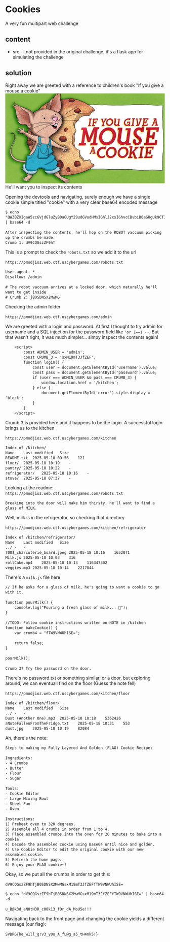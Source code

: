 # Cookies
A very fun multipart web challenge

## content
* src -- not provided in the original challenge, it's a flask app for simulating the challenge

## solution
Right away we are greeted with a reference to children's book "If you give a mouse a cookie"
![If You Give a Mouse A Cookie](./src/app/static/images/title.png)
He'll want you to inspect its contents

Opening the devtools and navigating, surely enough we have a single cookie simple titled "cookie" with a very clear base64 encoded message

```
$ echo "QWZ0ZXIgaW5zcGVjdGluZyB0aGUgY29udGVudHMsIGhlJ2xsIGhvcCBvbiB0aGUgUk9CT1QgdmFjY3V1bSBwaWNraW5nIHVwIHRoZSBjcnVtYnMgaGUgbWFkZS4KQ3J1bWIgMTogZFY5Q1FHc3paRjloVA==" | base64 -d

After inspecting the contents, he'll hop on the ROBOT vaccuum picking up the crumbs he made.
Crumb 1: dV9CQGszZF9hT
```

This is a prompt to check the `robots.txt` so we add it to the url


`https://pmodjioz.web.ctf.uscybergames.com/robots.txt`

```
User-agent: *
Disallow: /admin

# The robot vaccuum arrives at a locked door, which naturally he'll want to get inside
# Crumb 2: jB0SDNSX2MwMG
```

Checking the admin folder

`https://pmodjioz.web.ctf.uscybergames.com/admin`

We are greeted with a login and password. At first I thought to try admin for username and a SQL injection for the password field like `'or 1==1 --`. But that wasn't right, it was much simpler... simpy inspect the contents again!

```
    <script>
        const ADMIN_USER = 'admin';
        const CRUMB_3 = 'sxM19mT3JfZEF';
        function login() {
            const user = document.getElementById('username').value;
            const pass = document.getElementById('password').value;
            if (user === ADMIN_USER && pass === CRUMB_3) {
                window.location.href = '/kitchen';
            } else {
                document.getElementById('error').style.display = 'block';
            }
        }
    </script>
```

Crumb 3 is provided here and it happens to be the login. A successful login brings us to the kitchen

`https://pmodjioz.web.ctf.uscybergames.com/kitchen`

```
Index of /kitchen/
Name	Last modified	Size
README.txt	2025-05-18 09:56	121
floor/	2025-05-18 10:19	-
pantry/	2025-05-18 10:22	-
refrigerator/	2025-05-18 10:16	-
stove/	2025-05-18 07:37	-
```

Looking at the readme:
`https://pmodjioz.web.ctf.uscybergames.com/robots.txt`
```
Breaking into the door will make him thirsty, he'll want to find a glass of MILK.
```

Well, milk is in the refrigerator, so checking that directory

`https://pmodjioz.web.ctf.uscybergames.com/kitchen/refrigerator`

```
Index of /kitchen/refrigerator/
Name	Last modified	Size
../	-	-
700$_charcuterie_board.jpeg	2025-05-18 10:16	1652071
Milk.js	2025-05-18 10:03	316
rollCake.mp4	2025-05-18 10:13	116347302
veggies.mp3	2025-05-18 10:14	2217844
```

There's a `milk.js` file here

```
// If he asks for a glass of milk, he's going to want a cookie to go with it.

function pourMilk() {
    console.log("Pouring a fresh glass of milk... 🥛");
}

//TODO: Follow cookie instructions written on NOTE in /kitchen
function bakeCookie() {
    var crumb4 = "fTW9VNWUhISE=";

    return false;
}

pourMilk();

Crumb 3? Try the password on the door.
```

There's no password.txt or something similar, or a door, but exploring around, we can eventuall find on the floor (Guess the note fell)

`https://pmodjioz.web.ctf.uscybergames.com/kitchen/floor`

```
Index of /kitchen/floor/
Name	Last modified	Size
../	-	-
Dust (Another One).mp3	2025-05-18 10:18	5362426
aNoteFallenFromTheFridge.txt	2025-05-18 10:31	553
dust.jpg	2025-05-18 10:19	82084	
```

Ah, there's the note:

```
Steps to making my Fully Layered And Golden (FLAG) Cookie Recipe:

Ingredients:
- 4 Crumbs
- Butter
- Flour
- Sugar

Tools:
- Cookie Editor
- Large Mixing Bowl
- Sheet Pan
- Oven

Instructions:
1) Preheat oven to 320 degrees.
2) Assemble all 4 crumbs in order from 1 to 4.
3) Place assembled crumbs into the oven for 20 minutes to bake into a cookie.
4) Decode the assembled cookie using Base64 until nice and golden.
4) Use Cookie Editor to edit the original cookie with our new assembled cookie.
5) Refresh the home page.
6) Enjoy your FLAG cookie~!	
```

Okay, so we put all the crumbs in order to get this:

`dV9CQGszZF9hTjB0SDNSX2MwMGsxM19mT3JfZEFfTW9VNWUhISE=`

```
$ echo "dV9CQGszZF9hTjB0SDNSX2MwMGsxM19mT3JfZEFfTW9VNWUhISE=" | base64 -d

u_B@k3d_aN0tH3R_c00k13_fOr_dA_MoU5e!!!
```

Navigating back to the front page and changing the cookie yields a different message (our flag):

`SVBRG{he_w1ll_g!v3_y0u_A_fL@g_a5_tH4nk5!}`
